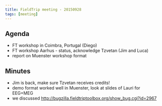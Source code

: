 ```yaml
---
title: FieldTrip meeting - 20150928
tags: [meeting]
---
```


## Agenda

- FT workshop in Coimbra, Portugal (Diego)
- FT workshop Aarhus - status, acknowledge Tzvetan (Jim and Luca)
- report on Muenster workshop format

## Minutes

- Jim is back, make sure Tzvetan receives credits!
- demo format worked well in Muenster, look at slides of Lauri for EEG+MEG
- we discussed <http://bugzilla.fieldtriptoolbox.org/show_bug.cgi?id=2967>
